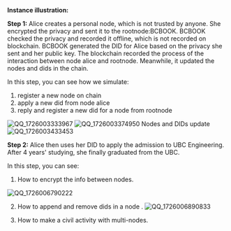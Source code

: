 **Instance illustration:**

**Step 1:**
Alice creates a personal node, which is not trusted by anyone. She encrypted the privacy and sent it to the rootnode:BCBOOK.
BCBOOK checked the privacy and recorded it offline, which is not recorded on blockchain.
BCBOOK generated the DID for Alice based on the privacy she sent and her public key.
The blockchain recorded the process of the interaction between node alice and rootnode. Meanwhile, it updated the nodes and dids in the chain.

In this step, you can see how we simulate:
1. register a new node on chain
2. apply a new did from node alice
3. reply and register a new did for a node from rootnode


![QQ_1726003333967](https://github.com/user-attachments/assets/2167ca29-6fb4-4c34-9c5d-127c021aaef9)
![QQ_1726003374950](https://github.com/user-attachments/assets/b10368ae-0aad-4708-9b7e-37ac1f3236b9)
Nodes and DIDs update
![QQ_1726003433453](https://github.com/user-attachments/assets/ab57d88c-af2a-4709-ae6a-7eb1dbf66098)

**Step 2:**
Alice then uses her DID to apply the admission to UBC Engineering. After 4 years' studying, she finally graduated from the UBC.

In this step, you can see:
1. How to encrypt the info between nodes.
   
![QQ_1726006790222](https://github.com/user-attachments/assets/1a25eb93-48b8-4ff4-b33c-2a57ed6fd3b4)

2. How to append and remove dids in a node .
![QQ_1726006890833](https://github.com/user-attachments/assets/4dc7e2bc-6338-4886-872b-080f6b7b7e7b)

3. How to make a civil activity with multi-nodes.

